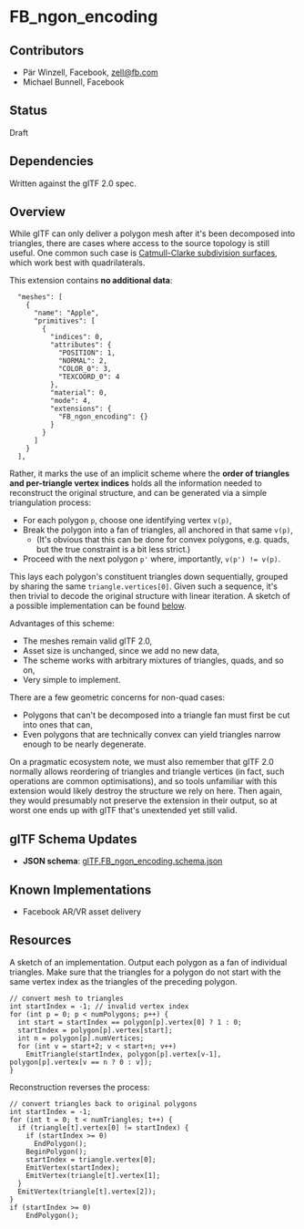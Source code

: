 # FB_ngon_encoding

## Contributors

* Pär Winzell, Facebook, [zell@fb.com](mailto:garyhsu@microsoft.com)
* Michael Bunnell, Facebook

## Status

Draft

## Dependencies

Written against the glTF 2.0 spec.

## Overview

While glTF can only deliver a polygon mesh after it's been decomposed into triangles, there are cases where access to the source topology is still useful. One common such case is [Catmull-Clarke subdivision surfaces](https://en.wikipedia.org/wiki/Catmull%E2%80%93Clark_subdivision_surface), which work best with quadrilaterals.


This extension contains **no additional data**:
```
  "meshes": [
    {
      "name": "Apple",
      "primitives": [
        {
          "indices": 0,
          "attributes": {
            "POSITION": 1,
            "NORMAL": 2,
            "COLOR_0": 3,
            "TEXCOORD_0": 4
          },
          "material": 0,
          "mode": 4,
          "extensions": {
            "FB_ngon_encoding": {}
          }
        }
      ]
    }
  ],
```

Rather, it marks the use of an implicit scheme where the **order of triangles and per-triangle vertex indices** holds all the information needed to reconstruct the original structure, and can be generated via a simple triangulation process:

- For each polygon `p`, choose one identifying vertex `v(p)`,
- Break the polygon into a fan of triangles, all anchored in that same `v(p)`,
  - (It's obvious that this can be done for convex polygons, e.g. quads, but the true constraint is a bit less strict.)
- Proceed with the next polygon `p'` where, importantly, `v(p') != v(p)`.

This lays each polygon's constituent triangles down sequentially, grouped by sharing the same `triangle.vertices[0]`. Given such a sequence, it's then trivial to decode the original structure with linear iteration. A sketch of a possible implementation can be found [below](#Resources).

Advantages of this scheme:
- The meshes remain valid glTF 2.0,
- Asset size is unchanged, since we add no new data,
- The scheme works with arbitrary mixtures of triangles, quads, and so on,
- Very simple to implement.

There are a few geometric concerns for non-quad cases:
- Polygons that can't be decomposed into a triangle fan must first be cut into ones that can,
- Even polygons that are technically convex can yield triangles narrow enough to be nearly degenerate.

On a pragmatic ecosystem note, we must also remember that glTF 2.0 normally allows reordering of triangles and triangle vertices (in fact, such operations are common optimisations), and so tools unfamiliar with this extension would likely destroy the structure we rely on here. Then again, they would presumably not preserve the extension in their output, so at worst one ends up with glTF that's unextended yet still valid.


## glTF Schema Updates

* **JSON schema**: [glTF.FB_ngon_encoding.schema.json](schema/glTF.FB_ngon_encoding.schema.json)

## Known Implementations

* Facebook AR/VR asset delivery

## Resources

A sketch of an implementation. Output each polygon as a fan of individual triangles. Make sure that the triangles for a polygon do not start with the same vertex index as the triangles of the preceding polygon.
```
// convert mesh to triangles
int startIndex = -1; // invalid vertex index
for (int p = 0; p < numPolygons; p++) {
  int start = startIndex == polygon[p].vertex[0] ? 1 : 0;
  startIndex = polygon[p].vertex[start];
  int n = polygon[p].numVertices;
  for (int v = start+2; v < start+n; v++)
    EmitTriangle(startIndex, polygon[p].vertex[v-1], polygon[p].vertex[v == n ? 0 : v]);
}
```

Reconstruction reverses the process:
```
// convert triangles back to original polygons
int startIndex = -1;
for (int t = 0; t < numTriangles; t++) {
  if (triangle[t].vertex[0] != startIndex) {
    if (startIndex >= 0)
      EndPolygon();
    BeginPolygon();
    startIndex = triangle.vertex[0];
    EmitVertex(startIndex);
    EmitVertex(triangle[t].vertex[1];
  }
  EmitVertex(triangle[t].vertex[2]);
}
if (startIndex >= 0)
	EndPolygon();
```
